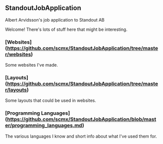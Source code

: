 StandoutJobApplication
----------------------

Albert Arvidsson&#39;s job application to Standout AB

Welcome! There's lots of stuff here that might be interesting.

### [Websites] (https://github.com/scmx/StandoutJobApplication/tree/master/websites)
Some websites I've made.

### [Layouts] (https://github.com/scmx/StandoutJobApplication/tree/master/layouts)
Some layouts that could be used in websites.

### [Programming Languages] (https://github.com/scmx/StandoutJobApplication/blob/master/programming_languages.md)
The various languages I know and short info about what I've used them for.
